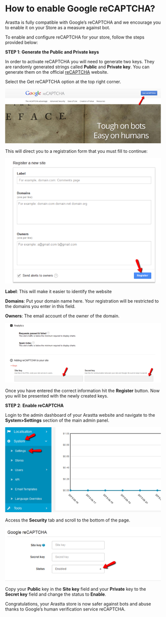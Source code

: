 How to enable Google reCAPTCHA?
===============================

Arastta is fully compatible with Google’s  reCAPTCHA and we encourage you to enable it on your Store as a measure against bot.

To enable and configure reCAPTCHA for your store, follow the steps provided below:

**STEP 1**: **Generate the Public and Private keys**

In order to activate reCAPTCHA you will need to generate two keys. They are randomly generated strings called **Public** and **Private key**.  You can generate them on the official [reCAPTCHA](http://www.google.com/recaptcha) website.

Select the Get reCAPTCHA option at the top right corner.

![Getting recaptcha](_images/google-recaptcha-1.png)

This will direct you to a registration form that you must fill to continue:

![Registering a new website to be serviced by recaptcha](_images/google-recaptcha-2.png)

**Label**: This will make it easier to identify the website

**Domains**: Put your domain name here. Your registration will be restricted to the domains you enter in this field.

**Owners**: The email account of the owner of the domain.

![Generating the private and public keys](_images/google-recaptcha-3.png)

Once you have entered the correct information hit the **Register** button. Now you will be presented with the newly created keys.

**STEP 2**: **Enable reCAPTCHA**

Login to the admin dashboard of your Arastta website and navigate to the **System>Settings** section of the main admin panel.

![Navigating to the Settings Menu in Arastta](_images/google-recaptcha-4.png)

Access the **Security** tab and scroll to the bottom of the page.

![Pasting the keys in order to Enable repcaptcha](_images/google-recaptcha-5.png)

Copy your **Public** key in the **Site key** field and your **Private** key to the **Secret key** field and change the status to **Enable**.

Congratulations, your Arastta store is now safer against bots and abuse thanks to Google’s human verification service reCAPTCHA.